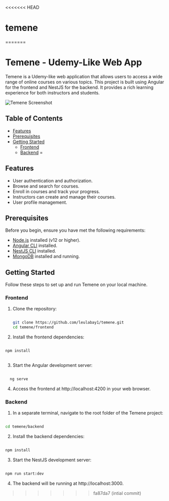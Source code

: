 <<<<<<< HEAD
# temene
=======
# Temene - Udemy-Like Web App

Temene is a Udemy-like web application that allows users to access a wide range of online courses on various topics. This project is built using Angular for the frontend and NestJS for the backend. It provides a rich learning experience for both instructors and students.

![Temene Screenshot](temene-screenshot.png)

## Table of Contents

- [Features](#features)
- [Prerequisites](#prerequisites)
- [Getting Started](#getting-started)
  - [Frontend](#frontend)
  - [Backend](#backend)
=
## Features

- User authentication and authorization.
- Browse and search for courses.
- Enroll in courses and track your progress.
- Instructors can create and manage their courses.
- User profile management.

## Prerequisites

Before you begin, ensure you have met the following requirements:

- [Node.js](https://nodejs.org/) installed (v12 or higher).
- [Angular CLI](https://angular.io/cli) installed.
- [NestJS CLI](https://nestjs.com/) installed.
- [MongoDB](https://www.mongodb.com/) installed and running.

## Getting Started

Follow these steps to set up and run Temene on your local machine.

### Frontend

1. Clone the repository:

   ```bash

   git clone https://github.com/leulabay1/temene.git
   cd temene/frontend

   ```
2. Install the frontend dependencies:

  ```bash

  npm install
   
  ```
3. Start the Angular development server:

  ```bash

    ng serve

  ```
4. Access the frontend at http://localhost:4200 in your web browser.

### Backend

1. In a separate terminal, navigate to the root folder of the Temene project:

  ```bash

  cd temene/backend  

  ```
2. Install the backend dependencies:

  ```bash

  npm install

  ```

3. Start the NestJS development server:

  ```bash

  npm run start:dev

  ```
4. The backend will be running at http://localhost:3000.
   
>>>>>>> fa87da7 (intial commit)

